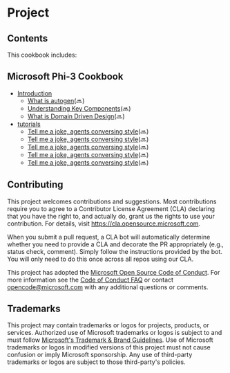 # Project

## Contents

This cookbook includes:

## **Microsoft Phi-3 Cookbook**

* [Introduction](🔜)
    * [What is autogen](./md/autogen.md)(🔜)
    * [Understanding Key Components](./md/components.md)(🔜)
    * [What is Domain Driven Design](./md/domain_driven_design.md)(🔜)
* [tutorials](🔜)
    * [Tell me a joke, agents conversing style](./01_agents_and_conversation/readme.md)(🔜)
    * [Tell me a joke, agents conversing style](./02_agents_with_tools/readme.md)(🔜)
    * [Tell me a joke, agents conversing style](./03_agents_that_learn/readme.md)(🔜)
    * [Tell me a joke, agents conversing style](./04_travel_agency_front_office/readme.md)(🔜)
    * [Tell me a joke, agents conversing style](./05_travel_agency_with_front_and_back_office/readme.md)(🔜)

## Contributing

This project welcomes contributions and suggestions.  Most contributions require you to agree to a
Contributor License Agreement (CLA) declaring that you have the right to, and actually do, grant us
the rights to use your contribution. For details, visit https://cla.opensource.microsoft.com.

When you submit a pull request, a CLA bot will automatically determine whether you need to provide
a CLA and decorate the PR appropriately (e.g., status check, comment). Simply follow the instructions
provided by the bot. You will only need to do this once across all repos using our CLA.

This project has adopted the [Microsoft Open Source Code of Conduct](https://opensource.microsoft.com/codeofconduct/).
For more information see the [Code of Conduct FAQ](https://opensource.microsoft.com/codeofconduct/faq/) or
contact [opencode@microsoft.com](mailto:opencode@microsoft.com) with any additional questions or comments.

## Trademarks

This project may contain trademarks or logos for projects, products, or services. Authorized use of Microsoft 
trademarks or logos is subject to and must follow 
[Microsoft's Trademark & Brand Guidelines](https://www.microsoft.com/en-us/legal/intellectualproperty/trademarks/usage/general).
Use of Microsoft trademarks or logos in modified versions of this project must not cause confusion or imply Microsoft sponsorship.
Any use of third-party trademarks or logos are subject to those third-party's policies.
